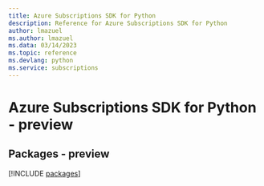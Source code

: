 ```yaml
---
title: Azure Subscriptions SDK for Python
description: Reference for Azure Subscriptions SDK for Python
author: lmazuel
ms.author: lmazuel
ms.data: 03/14/2023
ms.topic: reference
ms.devlang: python
ms.service: subscriptions
---
```

# Azure Subscriptions SDK for Python - preview
## Packages - preview
[!INCLUDE [packages](subscriptions-index.md)]